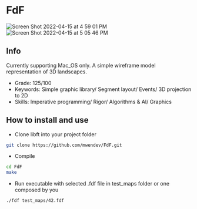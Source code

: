 # FdF
![Screen Shot 2022-04-15 at 4 59 01 PM](https://user-images.githubusercontent.com/83368424/163586921-40a7cca3-801f-45f6-82fa-c9f4e321652c.png)
![Screen Shot 2022-04-15 at 5 05 46 PM](https://user-images.githubusercontent.com/83368424/163587207-5b33dcee-75f8-426d-be54-19c9c2f277de.png)

## Info

Currently supporting Mac_OS only.
A simple wireframe model representation of 3D landscapes.

- Grade: 125/100
- Keywords: Simple graphic library/ Segment layout/ Events/ 3D projection to 2D
- Skills: Imperative programming/ Rigor/ Algorithms & AI/ Graphics

## How to install and use

- Clone libft into your project folder

```sh
git clone https://github.com/mwendev/FdF.git
```

- Compile

```sh
cd FdF
make
```

- Run executable with selected .fdf file in test_maps folder or one composed by you

```sh
./fdf test_maps/42.fdf
```

